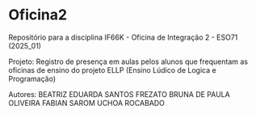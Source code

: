 # Oficina2
Repositório para a disciplina IF66K - Oficina de Integração 2 - ESO71 (2025_01)

Projeto: Registro de presença em aulas pelos alunos que frequentam as oficinas de ensino do projeto ELLP (Ensino Lúdico de Logica e Programação)

Autores:
 BEATRIZ EDUARDA SANTOS FREZATO
 BRUNA DE PAULA OLIVEIRA
 FABIAN SAROM UCHOA ROCABADO



